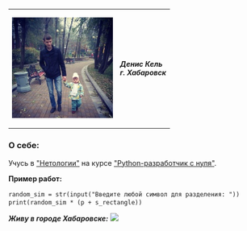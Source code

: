 <table>
  <tr>
    <td><p><img src="src/A7Tud5fVI7M.jpg"></p></td>
    <td>
    <b><i>Денис Кель</b></i></br>
    <b><i>г. Хабаровск</b></i></br>
	</td>
  </tr>
</table>

### О себе:

Учусь в ["Нетологии"](https://netology.ru/) на курсе ["Python-разработчик с нуля"](https://netology.ru/programs/python).

**Пример работ:**

```
random_sim = str(input("Введите любой символ для разделения: "))
print(random_sim * (p + s_rectangle))
```

***Живу в городе Хабаровске:***
![](https://yandex.ru/maps/?um=constructor%3A56c762589464aff90e741b71f83e8979389c013f03624e621de519e2d4be76ce&amp;source=constructorStatic)
<a href="https://yandex.ru/maps/?um=constructor%3A56c762589464aff90e741b71f83e8979389c013f03624e621de519e2d4be76ce&amp;source=constructorStatic" target="_blank"><img src="https://api-maps.yandex.ru/services/constructor/1.0/static/?um=constructor%3A56c762589464aff90e741b71f83e8979389c013f03624e621de519e2d4be76ce&amp;width=500&amp;height=400&amp;lang=ru_RU" alt="" style="border: 0;" /></a>